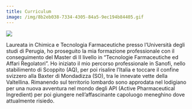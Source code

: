 ```yaml
---
title: Curriculum
image: /img/8b2eb038-7334-4305-84a5-9ec194b84405.gif
---
```

![](/img/8b2eb038-7334-4305-84a5-9ec194b84405.gif)

Laureata in Chimica e Tecnologia Farmaceutiche presso l’Università degli studi di Perugia, ho proseguito la mia formazione professionale con il conseguimento del Master di II livello in “Tecnologie Farmaceutiche ed Affari Regolatori”. Ho iniziato il mio percorso professionale in Sanofi, nello stabilimento di Scoppito (AQ), per poi risalire l’Italia e toccare il confine svizzero alla Baxter di Mondadizza (SO), tra le innevate vette della Valtellina. Rimanendo sul territorio lombardo sono approdata nel lodigiano per una nuova avventura nel mondo degli API (Active Pharmaceutical Ingredient) per poi giungere nell’affascinante capoluogo meneghino dove attualmente risiedo.
